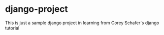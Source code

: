 # django-project
This is just a sample django project in learning from Corey Schafer's django tutorial
